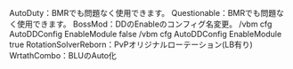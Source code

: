 AutoDuty：BMRでも問題なく使用できます。
Questionable：BMRでも問題なく使用できます。
BossMod：DDのEnableのコンフィグ名変更。
  /vbm cfg AutoDDConfig EnableModule false
  /vbm cfg AutoDDConfig EnableModule true
RotationSolverReborn：PvPオリジナルローテーション(LB有り)
WrtathCombo：BLUのAuto化

